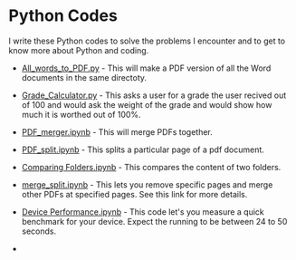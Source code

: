 # Python Codes

<p>I write these Python codes to solve the problems I encounter and to get to know more about Python and coding.</p>

* <p><a href="https://github.com/sohrabganjian/Python-Codes/blob/master/All_words_to_PDF.py">All_words_to_PDF.py</a> - This will make a PDF version of all the Word documents in the same directoty.</p>

* <p><a href="https://github.com/sohrabganjian/Python-Codes/blob/master/Grade_Calculator.py">Grade_Calculator.py</a> - This asks a user for a grade the user recived out of 100 and would ask the weight of the grade and would show how much it is worthed out of 100%.</p>

* <p><a href="https://github.com/sohrabganjian/Python-Codes/blob/master/PDF_merger.ipynb">PDF_merger.ipynb</a> - This will merge PDFs together.</p>

* <p><a href="https://github.com/sohrabganjian/Python-Codes/blob/master/PDF_split.ipynb">PDF_split.ipynb</a> - This splits a particular page of a pdf document.</p>

* <p><a href="https://github.com/sohrabganjian/Python-Codes/blob/master/Comparing%20Folders.ipynb">Comparing Folders.ipynb</a> - This compares the content of two folders.</p>

* <p><a href="https://github.com/sohrabganjian/Python-Codes/blob/master/merge_split.ipynb">merge_split.ipynb</a> - This lets you remove specific pages and merge other PDFs at specified pages. See this link for more details.</p>

* <p><a href="https://github.com/sohrabganjian/Python-Codes/blob/masterDevice%20Performance.ipynb">Device Performance.ipynb</a> - This code let's you measure a quick benchmark for your device. Expect the running to be between 24 to 50 seconds. </p>

* <p><a href="https://github.com/sohrabganjian/Python-Codes/blob/master/MoveFiles_Undo.ipynb>MoveFiles_Undo.ipynb</a> - This code let's you move files that satisfy certain conditions from a parent directory and move them to a destination folder. Eventually, these files can be moved back to their original directory. Please see the notebook for more information. </p>
